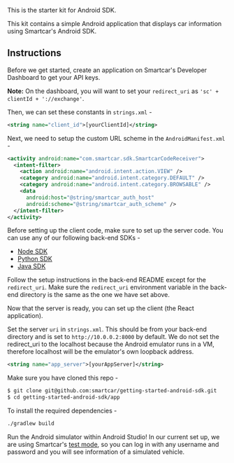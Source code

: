 This is the starter kit for Android SDK.

This kit contains a simple Android application that displays car information using Smartcar's Android SDK.

## Instructions
Before we get started, create an application on Smartcar's Developer Dashboard to get your API keys.

**Note:** On the dashboard, you will want to set your `redirect_uri` as `'sc' + clientId + '://exchange'`.

Then, we can set these constants in `strings.xml` -
```xml
<string name="client_id">[yourClientId]</string>
```

Next, we need to setup the custom URL scheme in the `AndroidManifest.xml` -

```xml
<activity android:name="com.smartcar.sdk.SmartcarCodeReceiver">
  <intent-filter>
    <action android:name="android.intent.action.VIEW" />
    <category android:name="android.intent.category.DEFAULT" />
    <category android:name="android.intent.category.BROWSABLE" />
    <data
      android:host="@string/smartcar_auth_host"
      android:scheme="@string/smartcar_auth_scheme" />
  </intent-filter>
</activity>
```

Before setting up the client code, make sure to set up the server code. You can use any of our following back-end SDKs -
* [Node SDK](https://github.com/smartcar/getting-started-node-sdk/tree/add-starter-kit)
* [Python SDK](https://github.com/smartcar/getting-started-python-sdk/tree/add-starter-kit)
* [Java SDK](https://github.com/smartcar/getting-started-java-sdk)

Follow the setup instructions in the back-end README except for the `redirect_uri`. Make sure the `redirect_uri` environment variable in the back-end directory is the same as the one we have set above.

Now that the server is ready, you can set up the client (the React application).

Set the server `uri` in `strings.xml`. This should be from your back-end directory and is set to `http://10.0.0.2:8000` by default. We do not set the redirect_uri to the localhost because the Android emulator runs in a VM, therefore localhost will be the emulator's own loopback address.

```xml
<string name="app_server">[yourAppServer]</string>
```
Make sure you have cloned this repo -
```bash
$ git clone git@github.com:smartcar/getting-started-android-sdk.git
$ cd getting-started-android-sdk/app
```
To install the required dependencies -
```bash
./gradlew build
```

Run the Android simulator within Android Studio! In our current set up, we are using Smartcar's [test mode](https://smartcar.com), so you can log in with any username and password and you will see information of a simulated vehicle.
